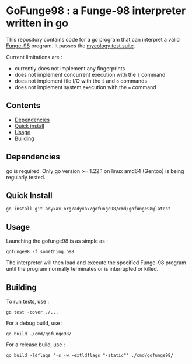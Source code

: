 # GoFunge98 : a Funge-98 interpreter written in go

This repository contains code for a go program that can interpret a valid [Funge-98](https://github.com/catseye/Funge-98/blob/master/doc/funge98.markdown) program. It passes the [mycology test suite](https://github.com/Deewiant/Mycology).

Current limitations are :
- currently does not implement any fingerprints
- does not implement concurrent execution with the `t` command
- does not implement file I/O with the `i` and `o` commands
- does not implement system execution with the `=` command

## Contents

- [Dependencies](#dependencies)
- [Quick install](#quick-install)
- [Usage](#usage)
- [Building](#building)

## Dependencies

go is required. Only go version >= 1.22.1 on linux amd64 (Gentoo) is being regularly tested.

## Quick Install

```
go install git.adyxax.org/adyxax/gofunge98/cmd/gofunge98@latest
```

## Usage

Launching the gofunge98 is as simple as :
```
gofunge98 -f something.b98
```

The interpreter will then load and execute the specified Funge-98 program until the program normally terminates or is interrupted or killed.

## Building

To run tests, use :
```
go test -cover ./...
```

For a debug build, use :
```
go build ./cmd/gofunge98/
```

For a release build, use :
```
go build -ldflags '-s -w -extldflags "-static"' ./cmd/gofunge98/
```
